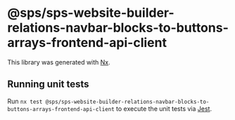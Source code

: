 # @sps/sps-website-builder-relations-navbar-blocks-to-buttons-arrays-frontend-api-client

This library was generated with [Nx](https://nx.dev).

## Running unit tests

Run `nx test @sps/sps-website-builder-relations-navbar-blocks-to-buttons-arrays-frontend-api-client` to execute the unit tests via [Jest](https://jestjs.io).
